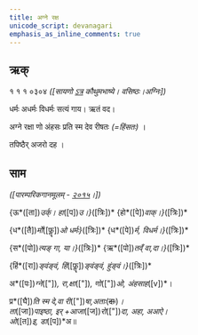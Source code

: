```yaml
---
title: अग्ने रक्ष  
unicode_script: devanagari  
emphasis_as_inline_comments: true
---   
```


## ऋक्

१ १ १ ०३०४ *([सायणो [ऽत्र](https://archive.org/details/SamaVedaSanhitaWithSayanabhashyaVolume1SatyavrataSamasrami1874bis/page/n169&sa=D&ust=1542425956389000) कौथुमभाष्ये। वसिष्ठः।अग्निः])*

धर्मः अधर्मः विधर्मः सत्यं गाय। ऋतं वद।

अग्ने रक्षा णो अंहसः प्रति स्म देव रीषतः *(=हिंसतः)*  ।

तपिष्ठैर् अजरो दह  ।

## साम

*([पारम्परिकगानमूलम् - [२०१५](https://archive.org/stream/sAmaveda-jaiminIya-paravastu-paramparA-docs/UDAKA%2520SAANTHI%2520SAAMAANI#page/n2/mode/1up&sa=D&ust=1542425956390000)।])*

{ऊ*([ता])*उर्क्। हा*([प])*उ।}*([त्रिः])* {हो*([पे])*वाक्।}*([त्रिः])*

{ध*([तै])*र्मो*([फॣ])*ओ धर्मः}*([त्रिः])* {ध*([पे])*र्म, विधर्म।}*([त्रिः])*

{स*([पो])*त्यङ् गा, या।}*([त्रिः])* {ऋ*([पो])*तव्ँ वा,दा।}*([त्रिः])*

{हिं*([रा])*ङ्वंङ्वं, हिं*([फॣ])*ङ्वंङ्वं, हुंङ्वं।}*([त्रिः])*

अ*([पः])*ग्ने*(["])*, रा,क्षा*(["])*, णो*(["])*ओ, अंहसाह*([v])*।

प्र*([घै])*ति स्म दे,वा री*(["])*षा,अताः*(~~दाः~~)*।  
ता*([जा])*पाइष्ठा, इर् +आजा*([ज])*रो*(["])*दा, अहा, अआऐ।  
ओ*([त])*इ, डा*([प])*अ॥